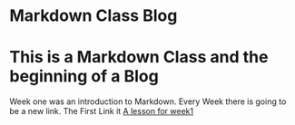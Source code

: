# Markdown Class Blog
# This is a Markdown Class and the beginning of a Blog

Week one was an introduction to Markdown. Every Week there is going to be a new link.
The First Link it [A lesson for week1](./week1.md)
